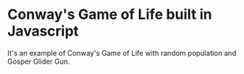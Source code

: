 # Conway's Game of Life built in Javascript

It's an example of Conway's Game of Life with random population and Gosper Glider Gun.

